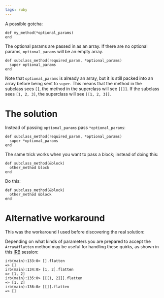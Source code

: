 ```yaml
---
tags: ruby
---
```


A possible gotcha:

    def my_method(*optional_params)
    end

The optional params are passed in as an array. If there are no optional params, `optional_params` will be an empty array.

    def subclass_method(required_param, *optional_params)
      super optional_params
    end

Note that `optional_params` is already an array, but it is still packed into an array before being sent to `super`. This means that the method in the subclass sees `[]`, the method in the superclass will see `[[]]`. If the subclass sees `[1, 2, 3]`, the superclass will see `[[1, 2, 3]]`.

# The solution

Instead of passing `optional_params` pass `*optional_params`:

    def subclass_method(required_param, *optional_params)
      super *optional_params
    end

The same trick works when you want to pass a block; instead of doing this:

    def subclass_method(&block)
      other_method block
    end

Do this:

    def subclass_method(&block)
      other_method &block
    end

# Alternative workaround

This was the workaround I used before discovering the real solution:

Depending on what kinds of parameters you are prepared to accept the `Array#flatten` method may be useful for handling these quirks, as shown in this [IRB](/wiki/IRB) session:

    irb(main):133:0> [].flatten
    => []
    irb(main):134:0> [1, 2].flatten
    => [1, 2]
    irb(main):135:0> [[[1, 2]]].flatten
    => [1, 2]
    irb(main):136:0> [[]].flatten
    => []

